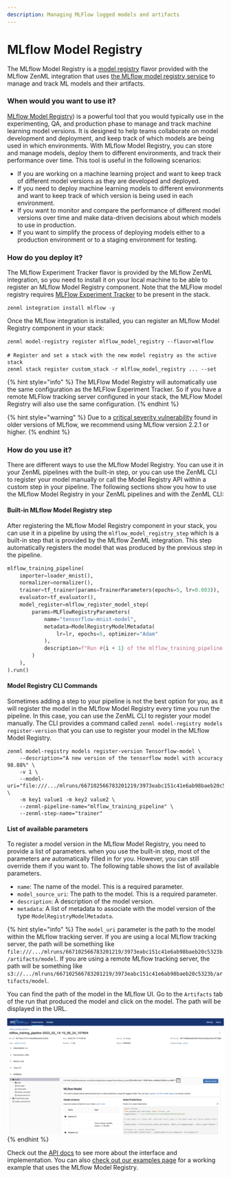 ```yaml
---
description: Managing MLFlow logged models and artifacts
---
```


# MLflow Model Registry

The MLflow Model Registry is a [model registry](model-registries.md) flavor provided with the MLflow ZenML integration
that uses [the MLflow model registry service](https://mlflow.org/docs/latest/model-registry.html) to manage and track ML
models and their artifacts.

### When would you want to use it?

[MLflow Model Registry](https://mlflow.org/docs/latest/model-registry.html)) is a powerful tool that you would typically
use in the experimenting, QA, and production phase to manage and track machine learning model versions. It is designed
to help teams collaborate on model development and deployment, and keep track of which models are being used in which
environments. With MLflow Model Registry, you can store and manage models, deploy them to different environments, and
track their performance over time. This tool is useful in the following scenarios:

* If you are working on a machine learning project and want to keep track of different model versions as they are
  developed and deployed.
* If you need to deploy machine learning models to different environments and want to keep track of which version is
  being used in each environment.
* If you want to monitor and compare the performance of different model versions over time and make data-driven
  decisions about which models to use in production.
* If you want to simplify the process of deploying models either to a production environment or to a staging environment
  for testing.

### How do you deploy it?

The MLflow Experiment Tracker flavor is provided by the MLflow ZenML integration, so you need to install it on your
local machine to be able to register an MLflow Model Registry component. Note that the MLFlow model registry
requires [MLFlow Experiment Tracker](../experiment-trackers/mlflow.md) to be present in the stack.

```shell
zenml integration install mlflow -y
```

Once the MLflow integration is installed, you can register an MLflow Model Registry component in your stack:

```shell
zenml model-registry register mlflow_model_registry --flavor=mlflow

# Register and set a stack with the new model registry as the active stack
zenml stack register custom_stack -r mlflow_model_registry ... --set
```

{% hint style="info" %}
The MLFlow Model Registry will automatically use the same configuration as the MLFlow Experiment Tracker. So if you have
a remote MLFlow tracking server configured in your stack, the MLFlow Model Registry will also use the same
configuration.
{% endhint %}

{% hint style="warning" %}
Due to a [critical severity vulnerability](https://github.com/advisories/GHSA-xg73-94fp-g449) found in older versions of
MLflow, we recommend using MLflow version 2.2.1 or higher.
{% endhint %}

### How do you use it?

There are different ways to use the MLflow Model Registry. You can use it in your ZenML pipelines with the built-in
step, or you can use the ZenML CLI to register your model manually or call the Model Registry API within a custom step
in your pipeline. The following sections show you how to use the MLflow Model Registry in your ZenML pipelines and with
the ZenML CLI:

#### Built-in MLflow Model Registry step

After registering the MLflow Model Registry component in your stack, you can use it in a pipeline by using
the `mlflow_model_registry_step` which is a built-in step that is provided by the MLflow ZenML integration. This step
automatically registers the model that was produced by the previous step in the pipeline.

```python
mlflow_training_pipeline(
    importer=loader_mnist(),
    normalizer=normalizer(),
    trainer=tf_trainer(params=TrainerParameters(epochs=5, lr=0.003)),
    evaluator=tf_evaluator(),
    model_register=mlflow_register_model_step(
        params=MLFlowRegistryParameters(
            name="tensorflow-mnist-model",
            metadata=ModelRegistryModelMetadata(
                lr=lr, epochs=5, optimizer="Adam"
            ),
            description=f"Run #{i + 1} of the mlflow_training_pipeline.",
        )
    ),
).run()
```

#### Model Registry CLI Commands

Sometimes adding a step to your pipeline is not the best option for you, as it will register the model in the MLflow
Model Registry every time you run the pipeline. In this case, you can use the ZenML CLI to register your model manually.
The CLI provides a command called `zenml model-registry models register-version` that you can use to register your model
in the MLflow Model Registry.

```shell
zenml model-registry models register-version Tensorflow-model \
    --description="A new version of the tensorflow model with accuracy 98.88%" \
    -v 1 \
    --model-uri="file:///.../mlruns/667102566783201219/3973eabc151c41e6ab98baeb20c5323b/artifacts/model" \
    -m key1 value1 -m key2 value2 \
    --zenml-pipeline-name="mlflow_training_pipeline" \
    --zenml-step-name="trainer"
```

#### List of available parameters

To register a model version in the MLflow Model Registry, you need to provide a list of parameters. when you use the
built-in step, most of the parameters are automatically filled in for you. However, you can still override them if you
want to. The following table shows the list of available parameters.

* `name`: The name of the model. This is a required parameter.
* `model_source_uri`: The path to the model. This is a required parameter.
* `description`: A description of the model version.
* `metadata`: A list of metadata to associate with the model version of the type `ModelRegistryModelMetadata`.

{% hint style="info" %}
The `model_uri` parameter is the path to the model within the MLflow tracking server. If you are using a local MLflow
tracking server, the path will be something
like `file:///.../mlruns/667102566783201219/3973eabc151c41e6ab98baeb20c5323b/artifacts/model`. If you are using a remote
MLflow tracking server, the path will be something
like `s3://.../mlruns/667102566783201219/3973eabc151c41e6ab98baeb20c5323b/artifacts/model`.

You can find the path of the model in the MLflow UI. Go to the `Artifacts` tab of the run that produced the model and
click on the model. The path will be displayed in the URL.

<img src="../../../assets/mlflow/mlflow_ui_uri.png" alt="MLflow UI" data-size="original">
{% endhint %}

Check out
the [API docs](https://apidocs.zenml.io/latest/integration\_code\_docs/integrations-mlflow/#zenml.integrations.mlflow.model\_registry.MLFlowModelRegistry)
to see more about the interface and implementation. You can
also [check out our examples page](https://github.com/zenml-io/zenml/tree/main/examples/mlflow\_registry) for a working
example that uses the MLflow Model Registry.
